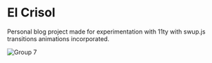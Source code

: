 # El Crisol

Personal blog project made for experimentation with 11ty with swup.js transitions animations incorporated.

![Group 7](https://github.com/cromeoli/crisolBlog/assets/92324278/73e76e3a-f446-40e2-aeee-3a1062253ca7)

